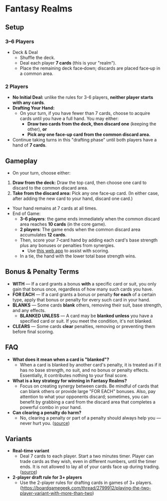 # Fantasy Realms

## Setup

### 3–6 Players

- Deck & Deal
    - Shuffle the deck.
    - Deal each player **7 cards** (this is your "realm").
    - Place the remaining deck face‑down; discards are placed face‑up in a common area.

### 2 Players

- **No Initial Deal:** unlike the rules for 3-6 players, **neither player starts with any cards**.
- **Drafting Your Hand:**
    - On your turn, if you have fewer than 7 cards, choose to acquire cards until you have a full hand. You may either:
        - **Draw two cards from the deck, then discard one** (keeping the other), **or**
        - **Pick any one face‑up card from the common discard area.**
- Continue taking turns in this "drafting phase" until both players have a hand of **7 cards**.

## Gameplay

- On your turn, choose either:

 1. **Draw from the deck:** Draw the top card, then choose one card to discard to the common discard area.
 2. **Take from the discard area:** Pick any one face‑up card. (In either case, after adding the new card to your hand, discard one card.)

- Your hand remains at 7 cards at all times.
- End of Game:
    - **3-6 players**: the game ends immediately when the common discard area reaches **10 cards** (in the core game).
    - **2 players**: The game ends when the common discard area accumulates **12 cards**.
    - Then, score your 7‑card hand by adding each card's base strength plus any bonuses or penalties from synergies.
        - Use [this web app](https://fantasy-realms.github.io/index.html) to assist with scoring.
    - In a tie, the hand with the lower total base strength wins.

## Bonus & Penalty Terms

- **WITH** — If a card grants a bonus **with** a specific card or suit, you only gain that bonus once, regardless of how many such cards you have.
- **FOR EACH** — If a card grants a bonus or penalty **for each** of a certain type, apply that bonus or penalty for every such card in your hand.
- **BLANKS** — Some cards **blank** others, removing their suit, base strength, and any effects.
    - **BLANKED UNLESS** — A card may be **blanked unless** you have a specified card or suit. If you meet the condition, it's not blanked.
- **CLEARS** — Some cards **clear** penalties, removing or preventing them before final scoring.

## FAQ

- **What does it mean when a card is "blanked"?**
    - When a card is blanked by another card's penalty, it is treated as if it has no base strength, no suit, and no bonus or penalty effects. Essentially, it contributes nothing to your final score.
- **What is a key strategy for winning in Fantasy Realms?**
    - Focus on creating synergy between cards. Be mindful of cards that can blank others or provide large "FOR EACH" bonuses. Also, pay attention to what your opponents discard; sometimes, you can benefit by grabbing a card from the discard area that completes a powerful combo in your hand.
- **Can clearing a penalty do harm?**
    - No, clearing a penalty or part of a penalty should always help you — never hurt you. ([source](https://boardgamegeek.com/thread/2601512/war-dirigible-army-rangers))

## Variants

- **Real-time variant**
    - Deal 7 cards to each player. Start a two minutes timer. Player can trade cards as they wish, even in different numbers, until the timer ends. It is not allowed to lay all of your cards face up during trading. ([source](https://boardgamegeek.com/thread/2882269/fun-real-time-variant))
- **2-player draft rule for 3+ players**
    - Use the 2-player rules for drafting cards in games of 3+ players. (<https://boardgamegeek.com/thread/2799912/playing-the-two-player-variant-with-more-than-two>)
